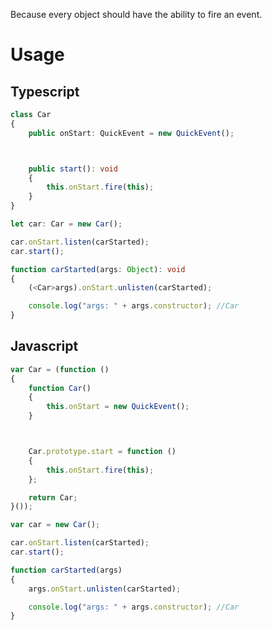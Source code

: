 Because every object should have the ability to fire an event.

# Usage
## Typescript

```typescript
class Car
{
    public onStart: QuickEvent = new QuickEvent();



    public start(): void
    {
        this.onStart.fire(this);
    }
}

let car: Car = new Car();

car.onStart.listen(carStarted);
car.start();

function carStarted(args: Object): void
{
    (<Car>args).onStart.unlisten(carStarted);

    console.log("args: " + args.constructor); //Car
}
```

## Javascript

```javascript
var Car = (function ()
{
    function Car()
    {
        this.onStart = new QuickEvent();
    }



    Car.prototype.start = function ()
    {
        this.onStart.fire(this);
    };

    return Car;
}());

var car = new Car();

car.onStart.listen(carStarted);
car.start();

function carStarted(args)
{
    args.onStart.unlisten(carStarted);

    console.log("args: " + args.constructor); //Car
}
```
